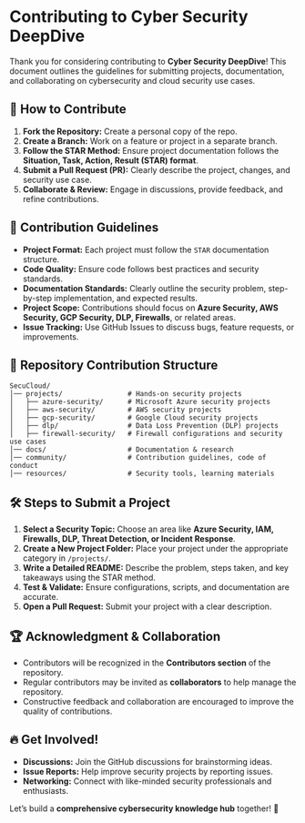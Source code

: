 # Contributing to Cyber Security DeepDive

Thank you for considering contributing to **Cyber Security DeepDive**! This document outlines the guidelines for submitting projects, documentation, and collaborating on cybersecurity and cloud security use cases.

## 📌 How to Contribute
1. **Fork the Repository:** Create a personal copy of the repo.
2. **Create a Branch:** Work on a feature or project in a separate branch.
3. **Follow the STAR Method:** Ensure project documentation follows the **Situation, Task, Action, Result (STAR) format**.
4. **Submit a Pull Request (PR):** Clearly describe the project, changes, and security use case.
5. **Collaborate & Review:** Engage in discussions, provide feedback, and refine contributions.

## 📖 Contribution Guidelines
- **Project Format:** Each project must follow the `STAR` documentation structure.
- **Code Quality:** Ensure code follows best practices and security standards.
- **Documentation Standards:** Clearly outline the security problem, step-by-step implementation, and expected results.
- **Project Scope:** Contributions should focus on **Azure Security, AWS Security, GCP Security, DLP, Firewalls**, or related areas.
- **Issue Tracking:** Use GitHub Issues to discuss bugs, feature requests, or improvements.

## 📂 Repository Contribution Structure
```
SecuCloud/
│── projects/                # Hands-on security projects
│   ├── azure-security/      # Microsoft Azure security projects
│   ├── aws-security/        # AWS security projects
│   ├── gcp-security/        # Google Cloud security projects
│   ├── dlp/                 # Data Loss Prevention (DLP) projects
│   ├── firewall-security/   # Firewall configurations and security use cases
│── docs/                    # Documentation & research
│── community/               # Contribution guidelines, code of conduct
│── resources/               # Security tools, learning materials
```

## 🛠 Steps to Submit a Project
1. **Select a Security Topic:** Choose an area like **Azure Security, IAM, Firewalls, DLP, Threat Detection, or Incident Response**.
2. **Create a New Project Folder:** Place your project under the appropriate category in `/projects/`.
3. **Write a Detailed README:** Describe the problem, steps taken, and key takeaways using the STAR method.
4. **Test & Validate:** Ensure configurations, scripts, and documentation are accurate.
5. **Open a Pull Request:** Submit your project with a clear description.

## 🏆 Acknowledgment & Collaboration
- Contributors will be recognized in the **Contributors section** of the repository.
- Regular contributors may be invited as **collaborators** to help manage the repository.
- Constructive feedback and collaboration are encouraged to improve the quality of contributions.

## 🔥 Get Involved!
- **Discussions:** Join the GitHub discussions for brainstorming ideas.
- **Issue Reports:** Help improve security projects by reporting issues.
- **Networking:** Connect with like-minded security professionals and enthusiasts.

Let’s build a **comprehensive cybersecurity knowledge hub** together! 🚀

